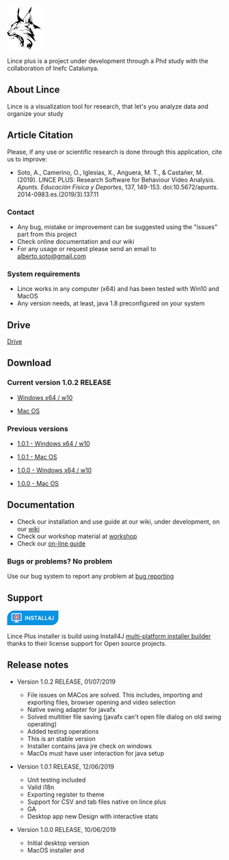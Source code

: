 ![Lince plus icon](./lince-icon.png)

Lince plus is a project under development through a Phd study with the collaboration of Inefc Catalunya.

## About Lince

Lince is a visualization tool for research, that let's you analyze data and organize your study

## Article Citation

Please, if any use or scientific research is done through this application, cite us to improve:

- Soto, A., Camerino, O., Iglesias, X., Anguera, M. T., & Castañer, M. (2019). LINCE PLUS: Research Software for Behaviour Video Analysis. _Apunts. Educación Física y Deportes_, 137, 149-153. doi:10.5672/apunts. 2014-0983.es.(2019/3).137.11


### Contact 


- Any bug, mistake or improvement can be suggested using the "issues" part from this project
- Check online documentation and our wiki 
- For any usage or request please send an email to alberto.soto@gmail.com


### System requirements


- Lince works in any computer (x64) and has been tested with Win10 and MacOS
- Any version needs, at least, java 1.8 preconfigured on your system

## Drive

[Drive](https://drive.google.com/open?id=1VFELPoLixBgQWoS42WQt2daFPKq4hxLy)

## Download 

### Current version 1.0.2 RELEASE

- [Windows x64 / w10](https://github.com/observesport/lince-plus/raw/master/lince-PLUS-1.0.2-RELEASE.msi)
					  

- [Mac OS](https://github.com/observesport/lince-plus/raw/master/lince-PLUS-1.0.2-RELEASE.zip)


### Previous versions

- [1.0.1 - Windows x64 / w10](https://github.com/observesport/lince-plus/raw/master/lince-PLUS-1.0.1ga-RELEASE.msi)
					  

- [1.0.1 - Mac OS](https://github.com/observesport/lince-plus/raw/master/lince-PLUS-1.0.1ga-RELEASE.zip)

- [1.0.0 - Windows x64 / w10](https://github.com/observesport/lince-plus/raw/master/lince-PLUS-1.0.0-RELEASE-win.msi)

- [1.0.0 - Mac OS](https://github.com/observesport/lince-plus/raw/master/lince-PLUS-1.0.0-RELEASE-mac.zip)


## Documentation


- Check our installation and use guide at our wiki, under development, on our [wiki](https://github.com/observesport/lince-plus/wiki)
- Check our workshop material at [workshop](http://learning.albertosoto.es/Lince-plus-workshop1.html)
- Check our [on-line guide](http://learning.albertosoto.es/lince-plus-guide.html)

### Bugs or problems? No problem

Use our bug system to report any problem at [bug reporting](https://github.com/observesport/lince-plus/issues)

## Support

![Install4J](install4j_medium.png)


Lince Plus installer is build using Install4J [multi-platform installer builder](https://www.ej-technologies.com/products/install4j/overview.html) thanks to their license support for Open source projects. 

## Release notes

- Version 1.0.2 RELEASE, 01/07/2019
	- File issues on MACos are solved. This includes, importing and exporting files, browser opening and video selection
	- Native swing adapter for javafx
	- Solved multitier file saving (javafx can't open file dialog on old swing operating)
	- Added testing operations
	- This is an stable version
	- Installer contains java jre check on windows
	- MacOs must have user interaction for java setup

- Version 1.0.1 RELEASE, 12/06/2019
    - Unit testing included
    - Valid i18n
    - Exporting register to theme
    - Support for CSV and tab files native on lince plus
    - GA
    - Desktop app new Design with interactive stats 

- Version 1.0.0 RELEASE, 10/06/2019

    - Initial desktop version
    - MacOS installer and 